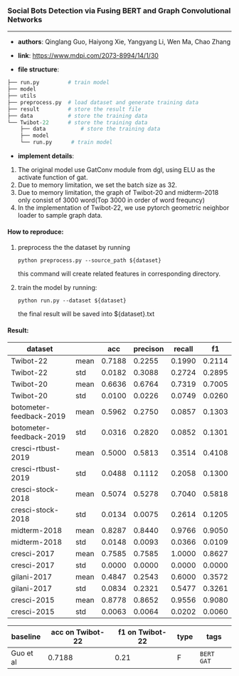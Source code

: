 ### Social Bots Detection via Fusing BERT and Graph Convolutional Networks

---

- **authors**: Qinglang Guo, Haiyong Xie, Yangyang Li, Wen Ma, Chao Zhang

- **link**: https://www.mdpi.com/2073-8994/14/1/30

- **file structure**: 

```python
├── run.py         # train model
├── model
├── utils
├── preprocess.py  # load dataset and generate training data
├── result         # store the result file
├── data           # store the training data
└── Twibot-22      # store the training data
    ├── data           # store the training data
    ├── model
    └── run.py      # train model
```

- **implement details**: 
1. The original model use GatConv module from dgl, using ELU as the activate function of gat.
2. Due to memory limitation, we set the batch size as 32.
3. Due to memory limitation, the graph of Twibot-20 and midterm-2018 only consist of 3000 word(Top 3000 in order of word frequncy)
4. In the implementation of Twibot-22, we use pytorch geometric neighbor loader to sample graph data.

  

#### How to reproduce:

1. preprocess the the dataset by running 

   `python preprocess.py --source_path ${dataset}`

   this command will create related features in corresponding directory.

2. train the model by running:

   `python run.py --dataset ${dataset}`

   the final result will be saved into ${dataset}.txt



#### Result:

| dataset                   |      | acc    | precison | recall | f1     |
| ------------------------- | ---- | ------ | -------- | ------ | ------ |
| Twibot-22                 | mean | 0.7188 |  0.2255  | 0.1990 | 0.2114 |
| Twibot-22                 | std  | 0.0182 |  0.3088  | 0.2724 | 0.2895 |
| Twibot-20	                | mean | 0.6636 |  0.6764  |	0.7319 |	0.7005 |
| Twibot-20                 | std  | 0.0100 |  0.0226  |	0.0749 |	0.0260 |
| botometer-feedback-2019	 | mean | 0.5962 |  0.2750  |	0.0857 |	0.1303 |
| botometer-feedback-2019   | std  | 0.0316 |  0.2820  |	0.0852 |	0.1301 |
| cresci-rtbust-2019	       | mean | 0.5000 |  0.5813  |	0.3514 |	0.4108 |
| cresci-rtbust-2019        | std  | 0.0488 |  0.1112  |	0.2058 |	0.1300 |
| cresci-stock-2018	       | mean | 0.5074 |  0.5278  |	0.7040 |	0.5818 |
| cresci-stock-2018         | std  | 0.0134 |  0.0075  |	0.2614 |	0.1205 |
| midterm-2018	             | mean | 0.8287 |  0.8440  |	0.9766 |	0.9050 |
| midterm-2018              | std  | 0.0148 |  0.0093  |	0.0366 |	0.0109 |
| cresci-2017	             | mean | 0.7585 |  0.7585  |	1.0000 |	0.8627 |
| cresci-2017	             | std  | 0.0000 |  0.0000  |	0.0000 |	0.0000 |
| gilani-2017               | mean | 0.4847 |  0.2543  | 0.6000 | 0.3572 |
| gilani-2017               | std  | 0.0834 |  0.2321  | 0.5477 | 0.3261 |
| cresci-2015	             | mean | 0.8778 |  0.8652  |	0.9556 |	0.9080 |
| cresci-2015               | std  | 0.0063 |  0.0064  |	0.0202 |	0.0060 |



| baseline  | acc on Twibot-22 | f1 on Twibot-22 | type |   tags   |
| --------  | ---------------- | --------------- | ---- | -------- |
| Guo et al |  0.7188          |     0.21        |  F   |`BERT GAT`|
